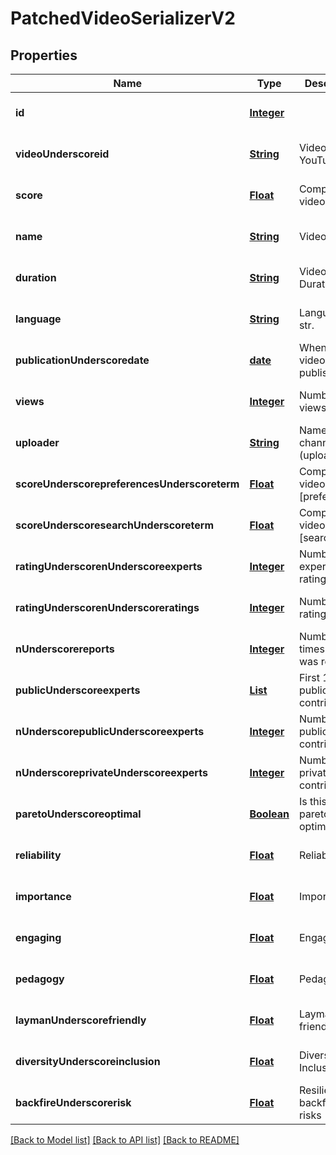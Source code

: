 # PatchedVideoSerializerV2
## Properties

Name | Type | Description | Notes
------------ | ------------- | ------------- | -------------
**id** | [**Integer**](integer.md) |  | [optional] [default to null]
**videoUnderscoreid** | [**String**](string.md) | Video ID from YouTube URL | [optional] [default to null]
**score** | [**Float**](float.md) | Computed video score. | [optional] [default to 0.0]
**name** | [**String**](string.md) | Video Title | [optional] [default to null]
**duration** | [**String**](string.md) | Video Duration | [optional] [default to null]
**language** | [**String**](string.md) | Language as str. | [optional] [default to null]
**publicationUnderscoredate** | [**date**](date.md) | When the video was published | [optional] [default to null]
**views** | [**Integer**](integer.md) | Number of views | [optional] [default to null]
**uploader** | [**String**](string.md) | Name of the channel (uploader) | [optional] [default to null]
**scoreUnderscorepreferencesUnderscoreterm** | [**Float**](float.md) | Computed video score [preferences]. | [optional] [default to 0.0]
**scoreUnderscoresearchUnderscoreterm** | [**Float**](float.md) | Computed video score [search]. | [optional] [default to 0.0]
**ratingUnderscorenUnderscoreexperts** | [**Integer**](integer.md) | Number of experts in ratings | [optional] [default to null]
**ratingUnderscorenUnderscoreratings** | [**Integer**](integer.md) | Number of ratings | [optional] [default to null]
**nUnderscorereports** | [**Integer**](integer.md) | Number of times video was reported | [optional] [default to null]
**publicUnderscoreexperts** | [**List**](UserInformationSerializerNameOnly.md) | First 10 public contributors | [optional] [default to null]
**nUnderscorepublicUnderscoreexperts** | [**Integer**](integer.md) | Number of public contributors | [optional] [default to null]
**nUnderscoreprivateUnderscoreexperts** | [**Integer**](integer.md) | Number private contributors | [optional] [default to null]
**paretoUnderscoreoptimal** | [**Boolean**](boolean.md) | Is this video pareto-optimal? | [optional] [default to null]
**reliability** | [**Float**](float.md) | Reliability | [optional] [default to null]
**importance** | [**Float**](float.md) | Importance | [optional] [default to null]
**engaging** | [**Float**](float.md) | Engaging | [optional] [default to null]
**pedagogy** | [**Float**](float.md) | Pedagogy | [optional] [default to null]
**laymanUnderscorefriendly** | [**Float**](float.md) | Layman-friendly | [optional] [default to null]
**diversityUnderscoreinclusion** | [**Float**](float.md) | Diversity and Inclusion | [optional] [default to null]
**backfireUnderscorerisk** | [**Float**](float.md) | Resilience to backfiring risks | [optional] [default to null]

[[Back to Model list]](../README.md#documentation-for-models) [[Back to API list]](../README.md#documentation-for-api-endpoints) [[Back to README]](../README.md)

